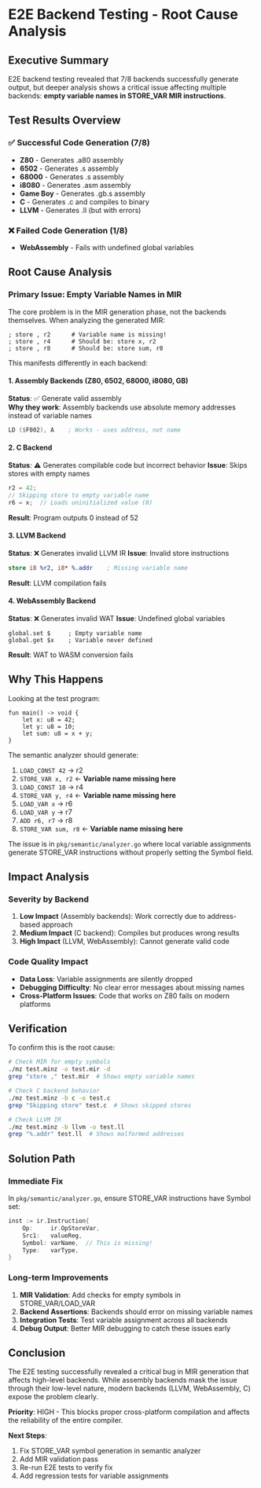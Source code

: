 # E2E Backend Testing - Root Cause Analysis

## Executive Summary

E2E backend testing revealed that 7/8 backends successfully generate output, but deeper analysis shows a critical issue affecting multiple backends: **empty variable names in STORE_VAR MIR instructions**.

## Test Results Overview

### ✅ Successful Code Generation (7/8)
- **Z80** - Generates .a80 assembly
- **6502** - Generates .s assembly  
- **68000** - Generates .s assembly
- **i8080** - Generates .asm assembly
- **Game Boy** - Generates .gb.s assembly
- **C** - Generates .c and compiles to binary
- **LLVM** - Generates .ll (but with errors)

### ❌ Failed Code Generation (1/8)
- **WebAssembly** - Fails with undefined global variables

## Root Cause Analysis

### Primary Issue: Empty Variable Names in MIR

The core problem is in the MIR generation phase, not the backends themselves. When analyzing the generated MIR:

```mir
; store , r2      # Variable name is missing!
; store , r4      # Should be: store x, r2
; store , r8      # Should be: store sum, r8
```

This manifests differently in each backend:

#### 1. Assembly Backends (Z80, 6502, 68000, i8080, GB)
**Status**: ✅ Generate valid assembly  
**Why they work**: Assembly backends use absolute memory addresses instead of variable names
```asm
LD ($F002), A    ; Works - uses address, not name
```

#### 2. C Backend
**Status**: ⚠️ Generates compilable code but incorrect behavior
**Issue**: Skips stores with empty names
```c
r2 = 42;
// Skipping store to empty variable name
r6 = x;  // Loads uninitialized value (0)
```
**Result**: Program outputs 0 instead of 52

#### 3. LLVM Backend  
**Status**: ❌ Generates invalid LLVM IR
**Issue**: Invalid store instructions
```llvm
store i8 %r2, i8* %.addr    ; Missing variable name
```
**Result**: LLVM compilation fails

#### 4. WebAssembly Backend
**Status**: ❌ Generates invalid WAT
**Issue**: Undefined global variables
```wat
global.set $     ; Empty variable name
global.get $x    ; Variable never defined
```
**Result**: WAT to WASM conversion fails

## Why This Happens

Looking at the test program:
```minz
fun main() -> void {
    let x: u8 = 42;
    let y: u8 = 10;
    let sum: u8 = x + y;
}
```

The semantic analyzer should generate:
1. `LOAD_CONST 42` → r2
2. `STORE_VAR x, r2` ← **Variable name missing here**
3. `LOAD_CONST 10` → r4  
4. `STORE_VAR y, r4` ← **Variable name missing here**
5. `LOAD_VAR x` → r6
6. `LOAD_VAR y` → r7
7. `ADD r6, r7` → r8
8. `STORE_VAR sum, r8` ← **Variable name missing here**

The issue is in `pkg/semantic/analyzer.go` where local variable assignments generate STORE_VAR instructions without properly setting the Symbol field.

## Impact Analysis

### Severity by Backend

1. **Low Impact** (Assembly backends): Work correctly due to address-based approach
2. **Medium Impact** (C backend): Compiles but produces wrong results
3. **High Impact** (LLVM, WebAssembly): Cannot generate valid code

### Code Quality Impact

- **Data Loss**: Variable assignments are silently dropped
- **Debugging Difficulty**: No clear error messages about missing names
- **Cross-Platform Issues**: Code that works on Z80 fails on modern platforms

## Verification

To confirm this is the root cause:

```bash
# Check MIR for empty symbols
./mz test.minz -o test.mir -d
grep "store ," test.mir  # Shows empty variable names

# Check C backend behavior
./mz test.minz -b c -o test.c
grep "Skipping store" test.c  # Shows skipped stores

# Check LLVM IR
./mz test.minz -b llvm -o test.ll  
grep "%.addr" test.ll  # Shows malformed addresses
```

## Solution Path

### Immediate Fix
In `pkg/semantic/analyzer.go`, ensure STORE_VAR instructions have Symbol set:
```go
inst := ir.Instruction{
    Op:     ir.OpStoreVar,
    Src1:   valueReg,
    Symbol: varName,  // This is missing!
    Type:   varType,
}
```

### Long-term Improvements

1. **MIR Validation**: Add checks for empty symbols in STORE_VAR/LOAD_VAR
2. **Backend Assertions**: Backends should error on missing variable names
3. **Integration Tests**: Test variable assignment across all backends
4. **Debug Output**: Better MIR debugging to catch these issues early

## Conclusion

The E2E testing successfully revealed a critical bug in MIR generation that affects high-level backends. While assembly backends mask the issue through their low-level nature, modern backends (LLVM, WebAssembly, C) expose the problem clearly.

**Priority**: HIGH - This blocks proper cross-platform compilation and affects the reliability of the entire compiler.

**Next Steps**:
1. Fix STORE_VAR symbol generation in semantic analyzer
2. Add MIR validation pass
3. Re-run E2E tests to verify fix
4. Add regression tests for variable assignments